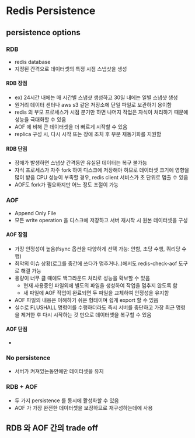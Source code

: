 # Redis Persistence

## persistence options

### RDB

- redis database
- 지정된 간격으로 데이터셋의 특정 시점 스냅샷을 생성

#### RDB 장점

- ex) 24시간 내에는 매 시간별 스냅샷 생성하고 30일 내에는 일별 스냅샷 생성
- 원거리 데이터 센터나 aws s3 같은 저장소에 단일 파일로 보관하기 용이함
- redis 의 부모 프로세스가 시점 분기만 하면 나머지 작업은 자식이 처리하기 때문에 성능을 극대화할 수 있음
- AOF 에 비해 큰 데이터셋을 더 빠르게 시작할 수 있음
- replica 구성 시, 다시 시작 또는 장애 조치 후 부분 재동기화를 지원함

#### RDB 단점

- 장애가 발생하면 스냅샷 간격동안 유실된 데이터는 복구 불가능
- 자식 프로세스가 자주 fork 하여 디스크에 저장해야 하므로 데이터셋 크기에 영향을 많이 받음 CPU 성능이 부족할 경우, redis client 서비스가 초 단위로 멈출 수 있음
- AOF도 fork가 필요하지만 어느 정도 조절이 가능

### AOF

- Append Only File
- 모든 write operation 을 디스크에 저장하고 서버 재시작 시 원본 데이터셋을 구성

#### AOF 장점

- 가장 안정성이 높음(fsync 옵션을 다양하게 선택 가능: 안함, 초당 수행, 쿼리당 수행)
- 최악의 이슈 상황(로그를 중간에 쓰다가 멈추거나..)에서도 redis-check-aof 도구로 해결 가능
- 용량이 너무 클 때에도 백그라운드 처리로 성능을 확보할 수 있음
  - 현재 사용중인 파일외에 별도의 파일을 생성하여 작업을 멈추지 않도록 함
  - 새 파일에 AOF 작업이 완료되면 두 파일을 교체하여 안정성을 유지함
- AOF 파일의 내용은 이해하기 쉬운 형태이며 쉽게 export 할 수 있음
- 실수로 FLUSHALL 명령어를 수행하더라도 즉시 서버를 중단하고 가장 최근 명령을 제거한 후 다시 시작하는 것 만으로 데이터셋을 복구할 수 있음

#### AOF 단점

- 

### No persistence

- 서버가 켜져있는동안에만 데이터셋을 유지

### RDB + AOF

- 두 가지 persistence 를 동시에 활성화할 수 있음
- AOF 가 가장 완전한 데이터셋을 보장하므로 재구성하는데에 사용

## RDB 와 AOF 간의 trade off

